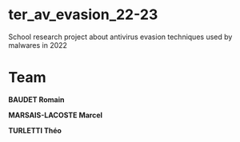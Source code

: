 # ter_av_evasion_22-23
School research project about antivirus evasion techniques used by malwares in 2022

# Team
**BAUDET Romain**

**MARSAIS-LACOSTE Marcel**

**TURLETTI Théo**
